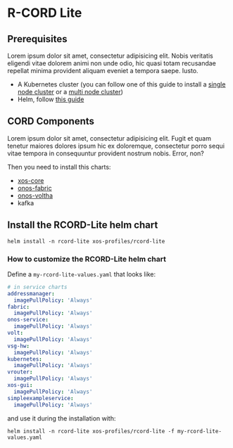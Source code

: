 # R-CORD Lite

## Prerequisites

Lorem ipsum dolor sit amet, consectetur adipisicing elit. Nobis veritatis
eligendi vitae dolorem animi non unde odio, hic quasi totam recusandae repellat
minima provident aliquam eveniet a tempora saepe. Iusto.

- A Kubernetes cluster (you can follow one of this guide to install a [single
  node cluster](../../prereqs/k8s-single-node.md) or a [multi node
  cluster](../../prereqs/k8s-multi-node.md))
- Helm, follow [this guide](../../prereqs/helm.md)

## CORD Components

Lorem ipsum dolor sit amet, consectetur adipisicing elit. Fugit et quam tenetur
maiores dolores ipsum hic ex doloremque, consectetur porro sequi vitae tempora
in consequuntur provident nostrum nobis. Error, non?

Then you need to install this charts:

- [xos-core](../../charts/xos-core.md)
- [onos-fabric](../../charts/onos.md#onos-fabric)
- [onos-voltha](../../charts/onos.md#onos-voltha)
- kafka

## Install the RCORD-Lite helm chart

```shell
helm install -n rcord-lite xos-profiles/rcord-lite
```

### How to customize the RCORD-Lite helm chart

Define a `my-rcord-lite-values.yaml` that looks like:

```yaml
# in service charts
addressmanager:
  imagePullPolicy: 'Always'
fabric:
  imagePullPolicy: 'Always'
onos-service:
  imagePullPolicy: 'Always'
volt:
  imagePullPolicy: 'Always'
vsg-hw:
  imagePullPolicy: 'Always'
kubernetes:
  imagePullPolicy: 'Always'
vrouter:
  imagePullPolicy: 'Always'
xos-gui:
  imagePullPolicy: 'Always'
simpleexampleservice:
  imagePullPolicy: 'Always'
```

and use it during the installation with:

```shell
helm install -n rcord-lite xos-profiles/rcord-lite -f my-rcord-lite-values.yaml
```

